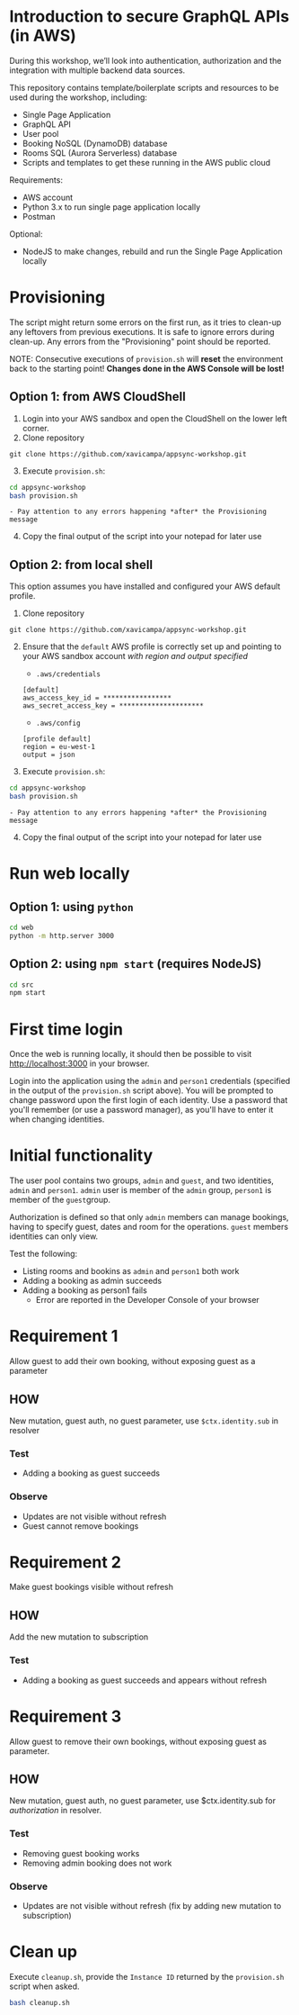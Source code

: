 # Introduction to secure GraphQL APIs (in AWS)
During this workshop, we’ll look into authentication, authorization and the integration with multiple backend data sources.

This repository contains template/boilerplate scripts and resources to be used during the workshop, including:
- Single Page Application
- GraphQL API
- User pool
- Booking NoSQL (DynamoDB) database
- Rooms SQL (Aurora Serverless) database
- Scripts and templates to get these running in the AWS public cloud

Requirements:
- AWS account
- Python 3.x to run single page application locally
- Postman

Optional:
- NodeJS to make changes, rebuild and run the Single Page Application locally

# Provisioning
The script might return some errors on the first run, as it tries to clean-up any leftovers from previous executions. It is safe to ignore errors during clean-up. Any errors from the "Provisioning" point should be reported.

NOTE: Consecutive executions of `provision.sh` will **reset** the environment back to the starting point! **Changes done in the AWS Console will be lost!**

## Option 1: from AWS CloudShell
1. Login into your AWS sandbox and open the CloudShell on the lower left corner.
2. Clone repository
```
git clone https://github.com/xavicampa/appsync-workshop.git
```
3. Execute `provision.sh`:

```bash
cd appsync-workshop
bash provision.sh

```
    - Pay attention to any errors happening *after* the Provisioning message
4. Copy the final output of the script into your notepad for later use

## Option 2: from local shell
This option assumes you have installed and configured your AWS default profile.

1. Clone repository
```
git clone https://github.com/xavicampa/appsync-workshop.git
```
2. Ensure that the `default` AWS profile is correctly set up and pointing to your AWS sandbox account *with region and output specified*

    - `.aws/credentials`
    ```
    [default]
    aws_access_key_id = *****************
    aws_secret_access_key = *********************
    ```

    - `.aws/config`
    ```
    [profile default]
    region = eu-west-1
    output = json
    ```
3. Execute `provision.sh`:

```bash
cd appsync-workshop
bash provision.sh

```
    - Pay attention to any errors happening *after* the Provisioning message

4. Copy the final output of the script into your notepad for later use

# Run web locally
## Option 1: using `python`
```bash
cd web
python -m http.server 3000
```

## Option 2: using `npm start` (requires NodeJS)
```bash
cd src
npm start
```
# First time login
Once the web is running locally, it should then be possible to visit [http://localhost:3000](http://localhost:3000) in your browser.

Login into the application using the `admin` and `person1` credentials (specified in the output of the `provision.sh` script above). You will be prompted to change password upon the first login of each identity. Use a password that you'll remember (or use a password manager), as you'll have to enter it when changing identities.

# Initial functionality
The user pool contains two groups, `admin` and `guest`, and two identities, `admin` and `person1`. `admin` user is member of the `admin` group, `person1` is member of the `guest`group.

Authorization is defined so that only `admin` members can manage bookings, having to specify guest, dates and room for the operations. `guest` members identities can only view.

Test the following:
- Listing rooms and bookins as `admin` and `person1` both work
- Adding a booking as admin succeeds
- Adding a booking as person1 fails
    - Error are reported in the Developer Console of your browser

# Requirement 1
Allow guest to add their own booking, without exposing guest as a parameter

## HOW
New mutation, guest auth, no guest parameter, use `$ctx.identity.sub` in resolver

### Test
- Adding a booking as guest succeeds

### Observe
- Updates are not visible without refresh
- Guest cannot remove bookings

# Requirement 2
Make guest bookings visible without refresh

## HOW
Add the new mutation to subscription

### Test
- Adding a booking as guest succeeds and appears without refresh

# Requirement 3
Allow guest to remove their own bookings, without exposing guest as parameter.

## HOW
New mutation, guest auth, no guest parameter, use $ctx.identity.sub for *authorization* in resolver.

### Test
- Removing guest booking works
- Removing admin booking does not work

### Observe
- Updates are not visible without refresh (fix by adding new mutation to subscription)

# Clean up
Execute `cleanup.sh`, provide the `Instance ID` returned by the `provision.sh` script when asked.
```bash
bash cleanup.sh
```
